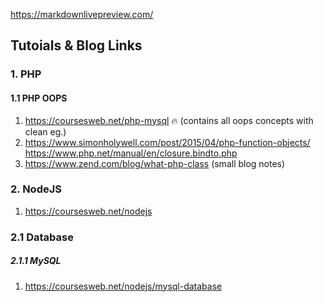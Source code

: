 https://markdownlivepreview.com/

## Tutoials & Blog Links


### 1. PHP

#### 1.1 PHP OOPS

1. https://coursesweb.net/php-mysql  🔥 (contains all oops concepts with clean eg.)  
2. https://www.simonholywell.com/post/2015/04/php-function-objects/  
https://www.php.net/manual/en/closure.bindto.php  
3. https://www.zend.com/blog/what-php-class (small blog notes)
    

### 2. NodeJS

1. https://coursesweb.net/nodejs  

### 2.1 Database


##### 2.1.1 MySQL
1. https://coursesweb.net/nodejs/mysql-database  
